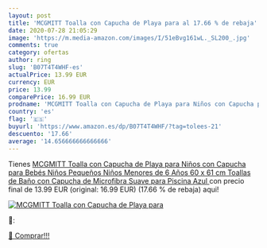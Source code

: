 ```yaml
---
layout: post
title: 'MCGMITT Toalla con Capucha de Playa para al 17.66 % de rebaja'
date: 2020-07-28 21:05:29
image: 'https://m.media-amazon.com/images/I/51eBvg161wL._SL200_.jpg'
comments: true
category: ofertas
author: ring
slug: 'B07T4T4WHF-es'
actualPrice: 13.99 EUR
currency: EUR
price: 13.99
comparePrice: 16.99 EUR
prodname: 'MCGMITT Toalla con Capucha de Playa para Niños con Capucha para Bebés Niños Pequeños Niños Menores de 6 Años  60 x 61 cm Toallas de Baño con Capucha de Microfibra Suave para Piscina  Azul '
country: 'es'
flag: '🇪🇸'
buyurl: 'https://www.amazon.es/dp/B07T4T4WHF/?tag=tolees-21'
descuento: '17.66'
average: '14.656666666666666'
---
```


Tienes [MCGMITT Toalla con Capucha de Playa para Niños con Capucha para Bebés Niños Pequeños Niños Menores de 6 Años  60 x 61 cm Toallas de Baño con Capucha de Microfibra Suave para Piscina  Azul ](https://www.amazon.es/dp/B07T4T4WHF/?tag=tolees-21) con precio final de  13.99 EUR (original: 16.99 EUR) (17.66 %  de rebaja) aqui!

[![MCGMITT Toalla con Capucha de Playa para](https://m.media-amazon.com/images/I/51eBvg161wL._SL200_.jpg)](https://www.amazon.es/dp/B07T4T4WHF/?tag=tolees-21)

🔎:


[🛒 Comprar!!!](https://www.amazon.es/dp/B07T4T4WHF/?tag=tolees-21)
